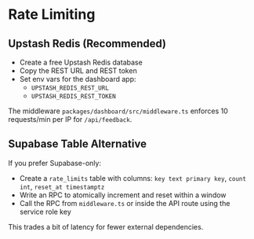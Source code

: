 # Rate Limiting

## Upstash Redis (Recommended)

- Create a free Upstash Redis database
- Copy the REST URL and REST token
- Set env vars for the dashboard app:
  - `UPSTASH_REDIS_REST_URL`
  - `UPSTASH_REDIS_REST_TOKEN`

The middleware `packages/dashboard/src/middleware.ts` enforces 10 requests/min per IP for `/api/feedback`.

## Supabase Table Alternative

If you prefer Supabase-only:

- Create a `rate_limits` table with columns: `key text primary key`, `count int`, `reset_at timestamptz`
- Write an RPC to atomically increment and reset within a window
- Call the RPC from `middleware.ts` or inside the API route using the service role key

This trades a bit of latency for fewer external dependencies.


